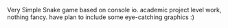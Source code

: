 Very Simple Snake game based on console io.
academic project level work, nothing fancy.
have plan to include some eye-catching graphics :)
